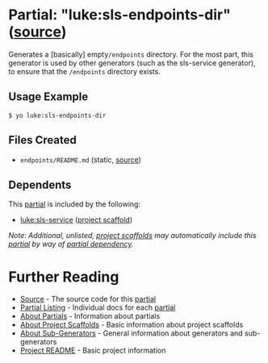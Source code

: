 # Partial: "luke:sls-endpoints-dir" ([source](../../generators/sls-endpoints-dir/index.js))

Generates a [basically] empty`/endpoints` directory.
For the most part, this generator is used by other generators (such as the
sls-service generator), to ensure that the `/endpoints` directory exists.

## Usage Example

```
$ yo luke:sls-endpoints-dir
```


## Files Created

* `endpoints/README.md` (static, [source](../../templates/serverless/endpoints/_README.md))


## Dependents

This [partial](../partials.md) is included by the following:

* [luke:sls-service](../project-scaffolds/sls-service.md) ([project scaffold](../project-scaffolds.md))

_Note: Additional, unlisted, [project scaffolds](../project-scaffolds.md) may
automatically include this [partial](../partials.md) by way of
[partial dependency](../partials.md#partial-dependency)._


# Further Reading

* [Source](../../generators/sls-endpoints-dir/index.js) - The source code for this [partial](../partials.md)
* [Partial Listing](./) - Individual docs for each [partial](../partials.md)
* [About Partials](../partials.md) - Information about partials
* [About Project Scaffolds](../project-scaffolds.md) - Basic information about project scaffolds
* [About Sub-Generators](../generators.md) - General information about generators and sub-generators
* [Project README](../README.md) - Basic project information
